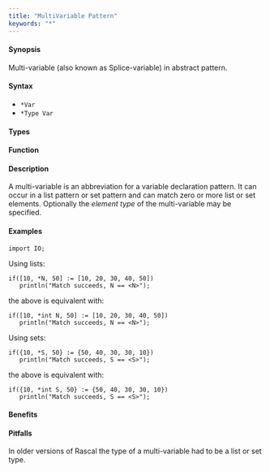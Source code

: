 ```yaml
---
title: "MultiVariable Pattern"
keywords: "*"
---
```


#### Synopsis

Multi-variable (also known as Splice-variable) in abstract pattern.

#### Syntax

*  `*Var`
*  `*Type Var`

#### Types

#### Function

#### Description

A multi-variable is an abbreviation for a variable declaration pattern.
It can occur in a list pattern or set pattern and can match zero or more list or set elements.
Optionally the *element type* of the multi-variable may be specified.

#### Examples

```rascal-shell
import IO;
```
Using lists:
```rascal-shell,continue
if([10, *N, 50] := [10, 20, 30, 40, 50])
   println("Match succeeds, N == <N>");
```
the above is equivalent with:
```rascal-shell,continue
if([10, *int N, 50] := [10, 20, 30, 40, 50])
   println("Match succeeds, N == <N>");
```
Using sets:
```rascal-shell,continue
if({10, *S, 50} := {50, 40, 30, 30, 10})
   println("Match succeeds, S == <S>");
```
the above is equivalent with:
```rascal-shell,continue
if({10, *int S, 50} := {50, 40, 30, 30, 10})
   println("Match succeeds, S == <S>");
```

#### Benefits

#### Pitfalls

In older versions of Rascal the type of a multi-variable had to be a list or set type.

